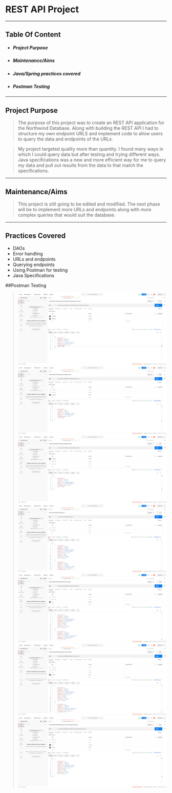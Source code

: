 # **REST API Project**

___


## Table Of Content

- ##### Project Purpose
- ##### Maintenance/Aims
- ##### Java/Spring practices covered
- ##### Postman Testing
___

## Project Purpose
> The purpose of this project was to create an REST API application for the Northwind Database. Along with building the REST API I had to structure my own endpoint URLS and implement code to allow users to query the data and endpoints of the URLs.

> My project targeted quality more than quantity. I found many ways in which I could query data but after testing and trying different ways. Java specifications was a new and more efficient way for me to query my data and pull out results from the data to that match the specifications.
___

## Maintenance/Aims
> This project is still going to be edited and modified. The next phase will be to implement more URLs and endpoints along with more complex queries that would suit the database.
___


## Practices Covered
- DAOs
- Error handling
- URLs and endpoints
- Querying endpoints
- Using Postman for testing
- Java Specifications

##Postman Testing
>![Test 1](Pictures/Test1.png)
>![Test 2](Pictures/Test2.png)
>![Test 3](Pictures/Test3.png)
>![Test 4](Pictures/Test4.png)
>![Test 5](Pictures/Test5.png)
>![Test 6](Pictures/Test6.png)
>![Test 7](Pictures/Test7.png)

